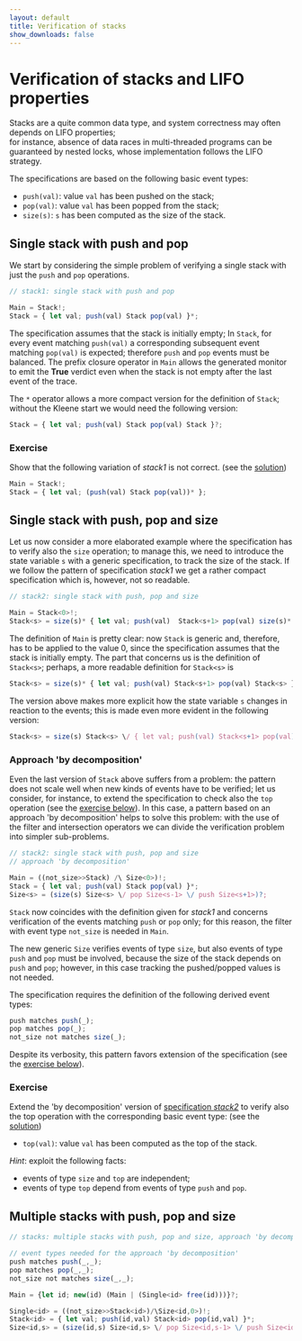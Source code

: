 ```yaml
---
layout: default
title: Verification of stacks
show_downloads: false
---
```

# Verification of stacks and LIFO properties

Stacks are a quite common data type, and system correctness may often depends on LIFO properties;  
for instance, absence of data races in multi-threaded programs can be guaranteed by nested locks, whose implementation follows
the LIFO strategy.

The specifications are based on the following basic event types:
* `push(val)`: value `val` has been pushed on the stack;
* `pop(val)`: value `val` has been popped from the stack;
* `size(s)`: `s` has been computed as the size of the stack.	

## Single stack with push and pop

We start by considering the simple problem of verifying a single stack with just the `push` and `pop` operations.
```js
// stack1: single stack with push and pop

Main = Stack!;
Stack = { let val; push(val) Stack pop(val) }*;
```
The specification assumes that the stack is initially empty; In  `Stack`,  for every event matching `push(val)` a corresponding subsequent event
matching `pop(val)` is expected; therefore `push` and `pop` events must be balanced. The prefix closure operator in `Main` allows the generated monitor to emit the **True** verdict even when the stack is not empty after the last event of the trace.

The `*` operator allows a more compact version for the definition of `Stack`; without the Kleene start we would need  the following version:
```js
Stack = { let val; push(val) Stack pop(val) Stack }?;
```
### Exercise
Show that the following variation of *stack1* is not correct. (see the [solution](solution-stack1.md))
```js
Main = Stack!;
Stack = { let val; (push(val) Stack pop(val))* };
```

## Single stack with push, pop and size
Let us now consider a more elaborated example where the specification has to verify also the `size` operation;
to manage this, we need to introduce the state variable `s` with a generic specification, to track the size of the stack.
If we follow the pattern of specification *stack1* we get a rather compact specification which is, however, not so readable.

```js
// stack2: single stack with push, pop and size

Main = Stack<0>!;
Stack<s> = size(s)* { let val; push(val)  Stack<s+1> pop(val) size(s)* }*;
```
The definition of `Main` is pretty clear: now `Stack` is generic and, therefore, has to be applied
to the value 0, since the specification assumes that the stack is initially empty.
The part that concerns us is the definition of `Stack<s>`;  perhaps, a more readable definition for `Stack<s>` is
```js
Stack<s> = size(s)* { let val; push(val) Stack<s+1> pop(val) Stack<s> }?;
```
The version above makes more explicit how the state variable `s` changes in reaction to the events; this is made even more evident in the
following version:
```js
Stack<s> = size(s) Stack<s> \/ { let val; push(val) Stack<s+1> pop(val) Stack<s> }?;
```
### Approach 'by decomposition'

Even the last version of `Stack` above suffers from a problem: the pattern does not scale well
when new kinds of events have to be verified; let us consider, for instance, to extend
the specification to check also the `top` operation (see the [exercise below](#exercise-1)).
In this case, a pattern based on an approach 'by decomposition' helps to solve this problem:
with the use of the filter and intersection operators we can divide the verification problem
into simpler sub-problems.

```js
// stack2: single stack with push, pop and size
// approach 'by decomposition' 

Main = ((not_size>>Stack) /\ Size<0>)!;
Stack = { let val; push(val) Stack pop(val) }*;
Size<s> = (size(s) Size<s> \/ pop Size<s-1> \/ push Size<s+1>)?;
```
`Stack` now coincides with the definition given for *stack1* and concerns verification of the events matching
`push` or `pop` only; for this reason, the filter with event type `not_size` is needed in `Main`.

The new generic `Size` verifies events of type `size`, but also events of type `push` and `pop` must be involved,
because the size of the stack depends on `push` and `pop`; however, in this case tracking the pushed/popped values
is not needed.

The specification requires the definition of the following derived event types:

```js
push matches push(_); 
pop matches pop(_); 
not_size not matches size(_);
```
Despite its verbosity, this pattern favors extension of the specification (see the [exercise below](#exercise-1)). 

### Exercise
Extend the 'by decomposition' version of [specification *stack2*](#approach-by-decomposition) to verify also the top operation with the corresponding basic event type: (see the [solution](solution-stack2.md))

* `top(val)`: value `val` has been computed as the top of the stack.

*Hint*: exploit the following facts:

* events of type `size` and `top` are independent;
* events of type `top` depend from events of type `push` and `pop`.

## Multiple stacks with push, pop and size

```js
// stacks: multiple stacks with push, pop and size, approach 'by decomposition' 

// event types needed for the approach 'by decomposition'  
push matches push(_,_); 
pop matches pop(_,_); 
not_size not matches size(_,_);

Main = {let id; new(id) (Main | (Single<id> free(id)))}?; 

Single<id> = ((not_size>>Stack<id>)/\Size<id,0>)!;
Stack<id> = { let val; push(id,val) Stack<id> pop(id,val) }*;
Size<id,s> = (size(id,s) Size<id,s> \/ pop Size<id,s-1> \/ push Size<id,s+1>)?; 
```